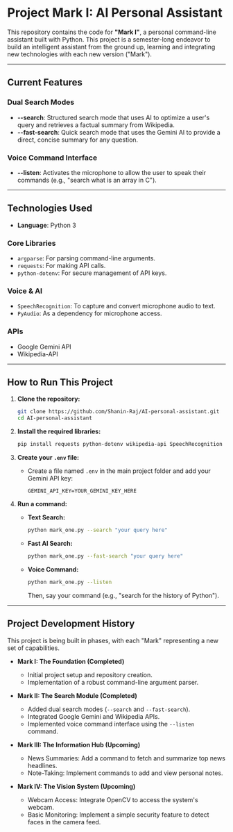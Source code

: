 # Project Mark I: AI Personal Assistant

This repository contains the code for **"Mark I"**, a personal command-line assistant built with Python. This project is a semester-long endeavor to build an intelligent assistant from the ground up, learning and integrating new technologies with each new version ("Mark").

---

## Current Features

### Dual Search Modes
- **--search**: Structured search mode that uses AI to optimize a user's query and retrieves a factual summary from Wikipedia.
- **--fast-search**: Quick search mode that uses the Gemini AI to provide a direct, concise summary for any question.

### Voice Command Interface
- **--listen**: Activates the microphone to allow the user to speak their commands (e.g., "search what is an array in C").

---

## Technologies Used

- **Language**: Python 3

### Core Libraries
- `argparse`: For parsing command-line arguments.
- `requests`: For making API calls.
- `python-dotenv`: For secure management of API keys.

### Voice & AI
- `SpeechRecognition`: To capture and convert microphone audio to text.
- `PyAudio`: As a dependency for microphone access.

### APIs
- Google Gemini API
- Wikipedia-API

---

## How to Run This Project

1. **Clone the repository:**
    ```sh
    git clone https://github.com/Shanin-Raj/AI-personal-assistant.git
    cd AI-personal-assistant
    ```

2. **Install the required libraries:**
    ```sh
    pip install requests python-dotenv wikipedia-api SpeechRecognition PyAudio
    ```

3. **Create your `.env` file:**
    - Create a file named `.env` in the main project folder and add your Gemini API key:
      ```
      GEMINI_API_KEY=YOUR_GEMINI_KEY_HERE
      ```

4. **Run a command:**
    - **Text Search:**
      ```sh
      python mark_one.py --search "your query here"
      ```
    - **Fast AI Search:**
      ```sh
      python mark_one.py --fast-search "your query here"
      ```
    - **Voice Command:**
      ```sh
      python mark_one.py --listen
      ```
      Then, say your command (e.g., "search for the history of Python").

---

## Project Development History

This project is being built in phases, with each "Mark" representing a new set of capabilities.

- **Mark I: The Foundation (Completed)**
    - Initial project setup and repository creation.
    - Implementation of a robust command-line argument parser.

- **Mark II: The Search Module (Completed)**
    - Added dual search modes (`--search` and `--fast-search`).
    - Integrated Google Gemini and Wikipedia APIs.
    - Implemented voice command interface using the `--listen` command.

- **Mark III: The Information Hub (Upcoming)**
    - News Summaries: Add a command to fetch and summarize top news headlines.
    - Note-Taking: Implement commands to add and view personal notes.

- **Mark IV: The Vision System (Upcoming)**
    - Webcam Access: Integrate OpenCV to access the system's webcam.
    - Basic Monitoring: Implement a simple security feature to detect faces in the camera feed.